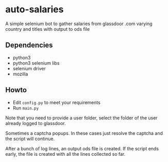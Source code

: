 # auto-salaries
A simple selenium bot to gather salaries from glassdoor .com varying country and titles with output to ods file

## Dependencies

- python3
- python3 selenium libs
- selenium driver
- mozilla

## Howto

- Edit `config.py` to meet your requirements
- Run `main.py`

Note that you need to provide a user folder,
select the folder of the user already logged 
to glassdoor.

Sometimes a captcha popups. In these cases
just resolve the captcha and the script will continue.

After a bunch of log lines, an output ods file is created.
If the script ends early, the file is created with all the
lines collected so far.
